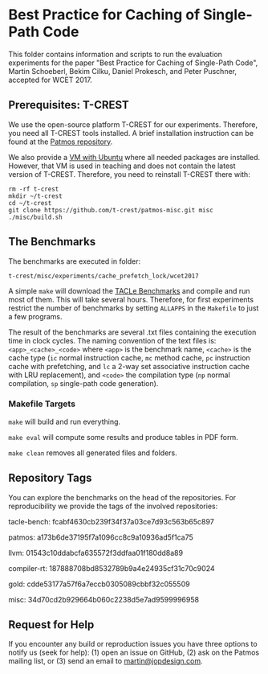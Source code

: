 # Best Practice for Caching of Single-Path Code

This folder contains information and scripts to run the evaluation experiments
for the paper "Best Practice for Caching of Single-Path Code",
Martin Schoeberl, Bekim Cilku, Daniel Prokesch, and Peter Puschner,
accepted for WCET 2017.

## Prerequisites: T-CREST

We use the open-source platform T-CREST for our experiments. Therefore, you
need all T-CREST tools installed. A brief installation instruction can be found
at the [Patmos repository](https://github.com/t-crest/patmos).

We also provide a [VM with Ubuntu](http://patmos.compute.dtu.dk/)
where all needed packages are installed. However, that VM is used in teaching
and does not contain the latest version of T-CREST. Therefore, you need
to reinstall T-CREST there with:

    rm -rf t-crest
    mkdir ~/t-crest
    cd ~/t-crest
    git clone https://github.com/t-crest/patmos-misc.git misc
    ./misc/build.sh

## The Benchmarks

The benchmarks are executed in folder:

    t-crest/misc/experiments/cache_prefetch_lock/wcet2017

A simple `make` will download the
[TACLe Benchmarks](https://github.com/tacle/tacle-bench)
and compile and run most of them. This will take several hours.
Therefore, for first experiments restrict the number of benchmarks
by setting `ALLAPPS` in the `Makefile` to just a few programs.

The result of the benchmarks are several .txt files containing the
execution time in clock cycles. The naming convention of the text
files is: `<app>_<cache>_<code>` where `<app>` is the benchmark name,
`<cache>` is the cache type (`ic` normal instruction cache, `mc`
method cache, `pc` instruction cache with prefetching, and `lc`
a 2-way set associative instruction cache with LRU replacement), and
`<code>` the compilation type (`np` normal compilation, `sp`
single-path code generation).

### Makefile Targets

`make` will build and run everything.

`make eval` will compute some results and produce tables in PDF form.

`make clean` removes all generated files and folders.

## Repository Tags

You can explore the benchmarks on the head of the repositories.
For reproducibility we provide the tags of the involved repositories:

tacle-bench: fcabf4630cb239f34f37a03ce7d93c563b65c897

patmos: a173b6de37195f7a1096cc8c9a10936ad5f1ca75

llvm: 01543c10ddabcfa635572f3ddfaa01f180dd8a89

compiler-rt: 187888708bd8532789b9a4e24935cf31c70c9024

gold: cdde53177a57f6a7eccb0305089cbbf32c055509

misc: 34d70cd2b929664b060c2238d5e7ad9599996958

## Request for Help

If you encounter any build or reproduction issues you have three options
to notify us (seek for help): (1) open an issue on GitHub, (2) ask on the
Patmos mailing list, or (3) send an email to martin@jopdesign.com.

